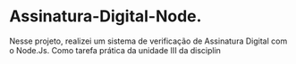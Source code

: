 # Assinatura-Digital-Node.
Nesse projeto, realizei um sistema de verificação de Assinatura Digital com o Node.Js. Como tarefa prática da unidade III da disciplin
